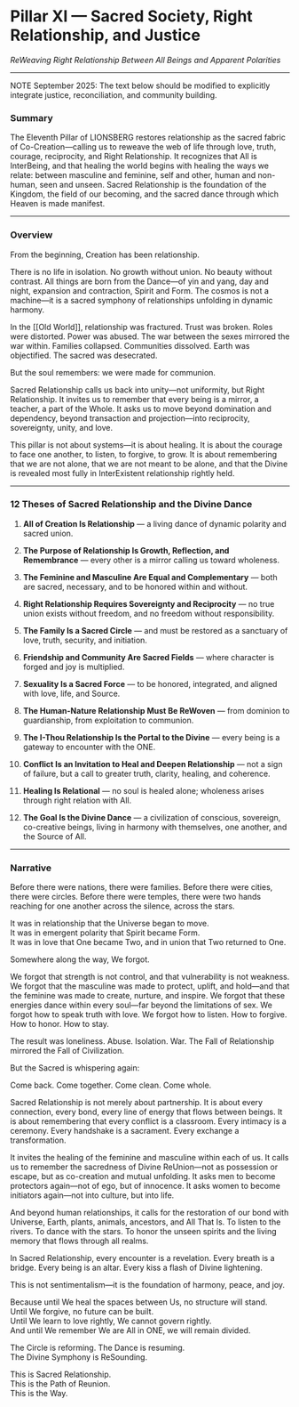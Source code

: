 # Pillar XI — Sacred Society, Right Relationship, and Justice

_ReWeaving Right Relationship Between All Beings and Apparent Polarities_

---
NOTE September 2025: The text below should be modified to explicitly integrate justice, reconciliation, and community building. 
### **Summary**

The Eleventh Pillar of LIONSBERG restores relationship as the sacred fabric of Co-Creation—calling us to reweave the web of life through love, truth, courage, reciprocity, and Right Relationship. It recognizes that All is InterBeing, and that healing the world begins with healing the ways we relate: between masculine and feminine, self and other, human and non-human, seen and unseen. Sacred Relationship is the foundation of the Kingdom, the field of our becoming, and the sacred dance through which Heaven is made manifest.

---

### **Overview**

From the beginning, Creation has been relationship.

There is no life in isolation. No growth without union. No beauty without contrast. All things are born from the Dance—of yin and yang, day and night, expansion and contraction, Spirit and Form. The cosmos is not a machine—it is a sacred symphony of relationships unfolding in dynamic harmony.

In the [[Old World]], relationship was fractured. Trust was broken. Roles were distorted. Power was abused. The war between the sexes mirrored the war within. Families collapsed. Communities dissolved. Earth was objectified. The sacred was desecrated.

But the soul remembers: we were made for communion.

Sacred Relationship calls us back into unity—not uniformity, but Right Relationship. It invites us to remember that every being is a mirror, a teacher, a part of the Whole. It asks us to move beyond domination and dependency, beyond transaction and projection—into reciprocity, sovereignty, unity, and love.

This pillar is not about systems—it is about healing. It is about the courage to face one another, to listen, to forgive, to grow. It is about remembering that we are not alone, that we are not meant to be alone, and that the Divine is revealed most fully in InterExistent relationship rightly held.

---

### **12 Theses of Sacred Relationship and the Divine Dance**

1. **All of Creation Is Relationship** — a living dance of dynamic polarity and sacred union.
    
2. **The Purpose of Relationship Is Growth, Reflection, and Remembrance** — every other is a mirror calling us toward wholeness.
    
3. **The Feminine and Masculine Are Equal and Complementary** — both are sacred, necessary, and to be honored within and without.
    
4. **Right Relationship Requires Sovereignty and Reciprocity** — no true union exists without freedom, and no freedom without responsibility.
    
5. **The Family Is a Sacred Circle** — and must be restored as a sanctuary of love, truth, security, and initiation.
    
6. **Friendship and Community Are Sacred Fields** — where character is forged and joy is multiplied.
    
7. **Sexuality Is a Sacred Force** — to be honored, integrated, and aligned with love, life, and Source.
    
8. **The Human-Nature Relationship Must Be ReWoven** — from dominion to guardianship, from exploitation to communion.
    
9. **The I-Thou Relationship Is the Portal to the Divine** — every being is a gateway to encounter with the ONE.
    
10. **Conflict Is an Invitation to Heal and Deepen Relationship** — not a sign of failure, but a call to greater truth, clarity, healing, and coherence.
    
11. **Healing Is Relational** — no soul is healed alone; wholeness arises through right relation with All.
    
12. **The Goal Is the Divine Dance** — a civilization of conscious, sovereign, co-creative beings, living in harmony with themselves, one another, and the Source of All.
    

---

### **Narrative**

Before there were nations, there were families. Before there were cities, there were circles. Before there were temples, there were two hands reaching for one another across the silence, across the stars.

It was in relationship that the Universe began to move.  
It was in emergent polarity that Spirit became Form.  
It was in love that One became Two, and in union that Two returned to One.

Somewhere along the way, We forgot.

We forgot that strength is not control, and that vulnerability is not weakness. We forgot that the masculine was made to protect, uplift, and hold—and that the feminine was made to create, nurture, and inspire. We forgot that these energies dance within every soul—far beyond the limitations of sex. We forgot how to speak truth with love. We forgot how to listen. How to forgive. How to honor. How to stay.

The result was loneliness. Abuse. Isolation. War. The Fall of Relationship mirrored the Fall of Civilization.

But the Sacred is whispering again:

Come back. Come together. Come clean. Come whole.

Sacred Relationship is not merely about partnership. It is about every connection, every bond, every line of energy that flows between beings. It is about remembering that every conflict is a classroom. Every intimacy is a ceremony. Every handshake is a sacrament. Every exchange a transformation. 

It invites the healing of the feminine and masculine within each of us. It calls us to remember the sacredness of Divine ReUnion—not as possession or escape, but as co-creation and mutual unfolding. It asks men to become protectors again—not of ego, but of innocence. It asks women to become initiators again—not into culture, but into life.

And beyond human relationships, it calls for the restoration of our bond with Universe, Earth, plants, animals, ancestors, and All That Is. To listen to the rivers. To dance with the stars. To honor the unseen spirits and the living memory that flows through all realms.

In Sacred Relationship, every encounter is a revelation. Every breath is a bridge. Every being is an altar. Every kiss a flash of Divine lightening. 

This is not sentimentalism—it is the foundation of harmony, peace, and joy.

Because until We heal the spaces between Us, no structure will stand.  
Until We forgive, no future can be built.  
Until We learn to love rightly, We cannot govern rightly.  
And until We remember We are All in ONE, we will remain divided.

The Circle is reforming. The Dance is resuming.  
The Divine Symphony is ReSounding. 

This is Sacred Relationship.  
This is the Path of Reunion.  
This is the Way.